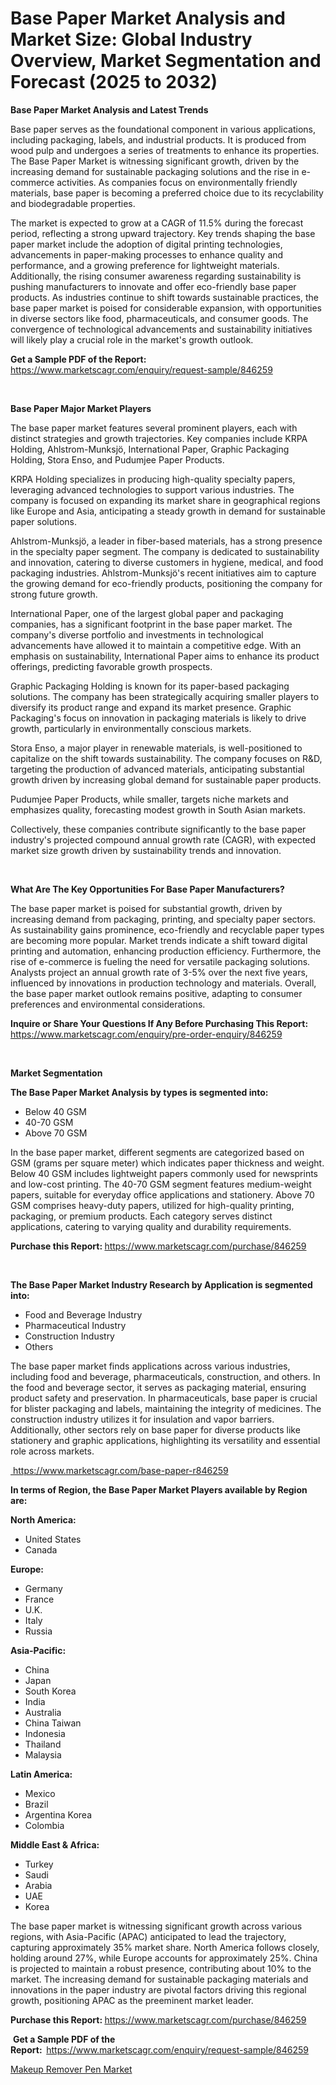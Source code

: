 <p><h1>Base Paper Market Analysis and Market Size: Global Industry Overview, Market Segmentation and Forecast (2025 to 2032)</h1></p><p><strong>Base Paper Market Analysis and Latest Trends</strong></p>
<p><p>Base paper serves as the foundational component in various applications, including packaging, labels, and industrial products. It is produced from wood pulp and undergoes a series of treatments to enhance its properties. The Base Paper Market is witnessing significant growth, driven by the increasing demand for sustainable packaging solutions and the rise in e-commerce activities. As companies focus on environmentally friendly materials, base paper is becoming a preferred choice due to its recyclability and biodegradable properties.</p><p>The market is expected to grow at a CAGR of 11.5% during the forecast period, reflecting a strong upward trajectory. Key trends shaping the base paper market include the adoption of digital printing technologies, advancements in paper-making processes to enhance quality and performance, and a growing preference for lightweight materials. Additionally, the rising consumer awareness regarding sustainability is pushing manufacturers to innovate and offer eco-friendly base paper products. As industries continue to shift towards sustainable practices, the base paper market is poised for considerable expansion, with opportunities in diverse sectors like food, pharmaceuticals, and consumer goods. The convergence of technological advancements and sustainability initiatives will likely play a crucial role in the market's growth outlook.</p></p>
<p><strong>Get a Sample PDF of the Report:&nbsp;</strong> <a href="https://www.marketscagr.com/enquiry/request-sample/846259?utm_campaign=2115&utm_medium=2&utm_source=Github&utm_content=ia&utm_term=04042025&utm_id=base-paper">https://www.marketscagr.com/enquiry/request-sample/846259</a></p>
<p>&nbsp;</p>
<p><strong>Base Paper Major Market Players</strong></p>
<p><p>The base paper market features several prominent players, each with distinct strategies and growth trajectories. Key companies include KRPA Holding, Ahlstrom-Munksjö, International Paper, Graphic Packaging Holding, Stora Enso, and Pudumjee Paper Products.</p><p>KRPA Holding specializes in producing high-quality specialty papers, leveraging advanced technologies to support various industries. The company is focused on expanding its market share in geographical regions like Europe and Asia, anticipating a steady growth in demand for sustainable paper solutions.</p><p>Ahlstrom-Munksjö, a leader in fiber-based materials, has a strong presence in the specialty paper segment. The company is dedicated to sustainability and innovation, catering to diverse customers in hygiene, medical, and food packaging industries. Ahlstrom-Munksjö's recent initiatives aim to capture the growing demand for eco-friendly products, positioning the company for strong future growth.</p><p>International Paper, one of the largest global paper and packaging companies, has a significant footprint in the base paper market. The company's diverse portfolio and investments in technological advancements have allowed it to maintain a competitive edge. With an emphasis on sustainability, International Paper aims to enhance its product offerings, predicting favorable growth prospects.</p><p>Graphic Packaging Holding is known for its paper-based packaging solutions. The company has been strategically acquiring smaller players to diversify its product range and expand its market presence. Graphic Packaging's focus on innovation in packaging materials is likely to drive growth, particularly in environmentally conscious markets.</p><p>Stora Enso, a major player in renewable materials, is well-positioned to capitalize on the shift towards sustainability. The company focuses on R&D, targeting the production of advanced materials, anticipating substantial growth driven by increasing global demand for sustainable paper products.</p><p>Pudumjee Paper Products, while smaller, targets niche markets and emphasizes quality, forecasting modest growth in South Asian markets.</p><p>Collectively, these companies contribute significantly to the base paper industry's projected compound annual growth rate (CAGR), with expected market size growth driven by sustainability trends and innovation.</p></p>
<p>&nbsp;</p>
<p><strong>What Are The Key Opportunities For Base Paper Manufacturers?</strong></p>
<p><p>The base paper market is poised for substantial growth, driven by increasing demand from packaging, printing, and specialty paper sectors. As sustainability gains prominence, eco-friendly and recyclable paper types are becoming more popular. Market trends indicate a shift toward digital printing and automation, enhancing production efficiency. Furthermore, the rise of e-commerce is fueling the need for versatile packaging solutions. Analysts project an annual growth rate of 3-5% over the next five years, influenced by innovations in production technology and materials. Overall, the base paper market outlook remains positive, adapting to consumer preferences and environmental considerations.</p></p>
<p><strong>Inquire or Share Your Questions If Any Before Purchasing This Report:</strong> <a href="https://www.marketscagr.com/enquiry/pre-order-enquiry/846259?utm_campaign=2115&utm_medium=2&utm_source=Github&utm_content=ia&utm_term=04042025&utm_id=base-paper">https://www.marketscagr.com/enquiry/pre-order-enquiry/846259</a></p>
<p>&nbsp;</p>
<p><strong>Market Segmentation</strong></p>
<p><strong>The Base Paper Market Analysis by types is segmented into:</strong></p>
<p><ul><li>Below 40 GSM</li><li>40-70 GSM</li><li>Above 70 GSM</li></ul></p>
<p><p>In the base paper market, different segments are categorized based on GSM (grams per square meter) which indicates paper thickness and weight. Below 40 GSM includes lightweight papers commonly used for newsprints and low-cost printing. The 40-70 GSM segment features medium-weight papers, suitable for everyday office applications and stationery. Above 70 GSM comprises heavy-duty papers, utilized for high-quality printing, packaging, or premium products. Each category serves distinct applications, catering to varying quality and durability requirements.</p></p>
<p><strong>Purchase this Report:&nbsp;</strong><a href="https://www.marketscagr.com/purchase/846259?utm_campaign=2115&utm_medium=2&utm_source=Github&utm_content=ia&utm_term=04042025&utm_id=base-paper">https://www.marketscagr.com/purchase/846259</a></p>
<p>&nbsp;</p>
<p><strong>The Base Paper Market Industry Research by Application is segmented into:</strong></p>
<p><ul><li>Food and Beverage Industry</li><li>Pharmaceutical Industry</li><li>Construction Industry</li><li>Others</li></ul></p>
<p><p>The base paper market finds applications across various industries, including food and beverage, pharmaceuticals, construction, and others. In the food and beverage sector, it serves as packaging material, ensuring product safety and preservation. In pharmaceuticals, base paper is crucial for blister packaging and labels, maintaining the integrity of medicines. The construction industry utilizes it for insulation and vapor barriers. Additionally, other sectors rely on base paper for diverse products like stationery and graphic applications, highlighting its versatility and essential role across markets.</p></p>
<p><a href="https://www.marketscagr.com/base-paper-r846259?utm_campaign=2115&utm_medium=2&utm_source=Github&utm_content=ia&utm_term=04042025&utm_id=base-paper">&nbsp;https://www.marketscagr.com/base-paper-r846259</a></p>
<p><strong>In terms of Region, the Base Paper Market Players available by Region are:</strong></p>
<p>
    <p> <strong> North America: </strong>
        <ul>
            <li>United States</li>
            <li>Canada</li>
        </ul>
        </p> 
    <p> <strong> Europe: </strong>
        <ul>
            <li>Germany</li>
            <li>France</li>
            <li>U.K.</li>
            <li>Italy</li>
            <li>Russia</li>
        </ul>
        </p> 
    <p> <strong> Asia-Pacific: </strong>
        <ul>
            <li>China</li>
            <li>Japan</li>
            <li>South Korea</li>
            <li>India</li>
            <li>Australia</li>
            <li>China Taiwan</li>
            <li>Indonesia</li>
            <li>Thailand</li>
            <li>Malaysia</li>
        </ul>
        </p> 
    <p> <strong> Latin America: </strong>
        <ul>
            <li>Mexico</li>
            <li>Brazil</li>
            <li>Argentina Korea</li>
            <li>Colombia</li>
        </ul>
        </p> 
    <p> <strong> Middle East & Africa: </strong>
        <ul>
            <li>Turkey</li>
            <li>Saudi</li>
            <li>Arabia</li>
            <li>UAE</li>
            <li>Korea</li>
        </ul>
    </p>
    </p>
<p><p>The base paper market is witnessing significant growth across various regions, with Asia-Pacific (APAC) anticipated to lead the trajectory, capturing approximately 35% market share. North America follows closely, holding around 27%, while Europe accounts for approximately 25%. China is projected to maintain a robust presence, contributing about 10% to the market. The increasing demand for sustainable packaging materials and innovations in the paper industry are pivotal factors driving this regional growth, positioning APAC as the preeminent market leader.</p></p>
<p><strong>Purchase this Report: </strong><a href="https://www.marketscagr.com/purchase/846259?utm_campaign=2115&utm_medium=2&utm_source=Github&utm_content=ia&utm_term=04042025&utm_id=base-paper">https://www.marketscagr.com/purchase/846259</a></p>
<p>&nbsp;<strong>Get a Sample PDF of the Report:&nbsp;&nbsp;</strong><a href="https://www.marketscagr.com/enquiry/request-sample/846259?utm_campaign=2115&utm_medium=2&utm_source=Github&utm_content=ia&utm_term=04042025&utm_id=base-paper">https://www.marketscagr.com/enquiry/request-sample/846259</a></p>
<p><strong></strong></p>
<p><p><a href="https://github.com/sofayahoo2023/Market-Research-Report-List-7/blob/main/makeup-remover-pen-market.md?utm_campaign=2115&utm_medium=2&utm_source=Github&utm_content=ia&utm_term=04042025&utm_id=base-paper">Makeup Remover Pen Market</a></p></p>